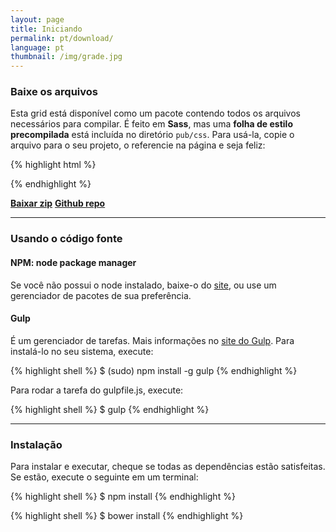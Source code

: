 ```yaml
---
layout: page
title: Iniciando
permalink: pt/download/
language: pt
thumbnail: /img/grade.jpg
---
```


### Baixe os arquivos
Esta grid está disponível como um pacote contendo todos os arquivos necessários para compilar.
É feito em **Sass**, mas uma **folha de estilo precompilada** está incluída no diretório `pub/css`.
Para usá-la, copie o arquivo para o seu projeto, o referencie na página e seja feliz:

{% highlight html %}
  <link rel="stylesheet" href="path/to/css/grade.css">
{% endhighlight %}


[**Baixar zip**](https://github.com/elvessousa/grade/archive/master.zip)
[**Github repo**](https://github.com/elvessousa/grade)

---

### Usando o código fonte

#### NPM: node package manager
Se você não possui o node instalado, baixe-o do [site](https://nodejs.org), ou use um gerenciador de pacotes de sua preferência.

#### Gulp
É um gerenciador de tarefas. Mais informações no [site do Gulp](http://gulpjs.com).
Para instalá-lo no seu sistema, execute:

{% highlight shell %}
  $ (sudo) npm install -g gulp
{% endhighlight %}

Para rodar a tarefa do gulpfile.js, execute:

{% highlight shell %}
  $ gulp
{% endhighlight %}

---


### Instalação
Para instalar e executar, cheque se todas as dependências estão satisfeitas.
Se estão, execute o seguinte em um terminal:

{% highlight shell %}
  $ npm install
{% endhighlight %}

{% highlight shell %}
  $ bower install
{% endhighlight %}
